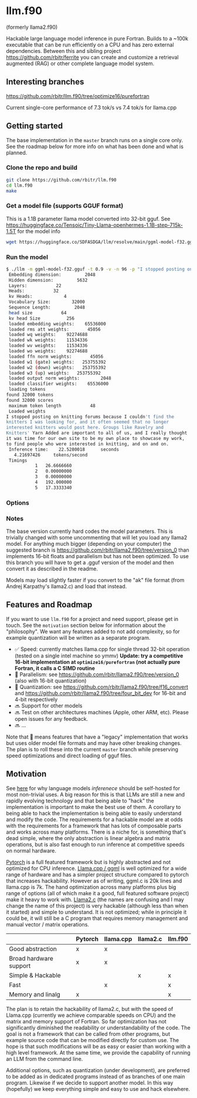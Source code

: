 # llm.f90 

(formerly llama2.f90)

Hackable large language model inference in pure Fortran. Builds to a ~100k executable that can be run efficiently on a CPU and has zero external dependencies. Between this and sibling project https://github.com/rbitr/ferrite you can create and customize a retrieval augmented (RAG) or other complete language model system.

## Interesting branches

https://github.com/rbitr/llm.f90/tree/optimize16/purefortran

Current single-core performance of 7.3 tok/s vs 7.4 tok/s for llama.cpp

## Getting started

The base implementation in the `master` branch runs on a single core only. See the roadmap below for more info on what has been done and what is planned.


### Clone the repo and build
```bash
git clone https://github.com/rbitr/llm.f90
cd llm.f90
make
```

### Get a model file (supports GGUF format)

This is a 1.1B parameter llama model converted into 32-bit gguf. See https://huggingface.co/Tensoic/Tiny-Llama-openhermes-1.1B-step-715k-1.5T for the model info

```bash
wget https://huggingface.co/SDFASDGA/llm/resolve/main/ggml-model-f32.gguf
```

### Run the model

```bash
$ ./llm -m ggml-model-f32.gguf -t 0.9 -v -n 96 -p "I stopped posting on knitting forums because"
 Embedding dimension:         2048
 Hidden dimension:         5632
 Layers:           22
 Heads:           32
 kv Heads:            4
 Vocabulary Size:        32000
 Sequence Length:         2048
 head size           64
 kv head Size          256
 loaded embedding weights:    65536000
 loaded rms att weights:       45056
 loaded wq weights:    92274688
 loaded wk weights:    11534336
 loaded wv weights:    11534336
 loaded wo weights:    92274688
 loaded ffn norm weights:       45056
 loaded w1 (gate) weights:   253755392
 loaded w2 (down) weights:   253755392
 loaded w3 (up) weights:   253755392
 loaded output norm weights:        2048
 loaded classifier weights:    65536000
 loading tokens
found 32000 tokens
found 32000 scores
 maximum token length           48
 Loaded weights
I stopped posting on knitting forums because I couldn't find the 
knitters I was looking for, and it often seemed that no longer 
interested knitters would post here. Groups like Ravelry and 
Knitters' Yarn Added are important to all of us, and I really thought 
it was time for our own site to be my own place to showcase my work, 
to find people who were interested in knitting, and on and on. 
 Inference time:    22.5280018      seconds
   4.21697426     tokens/second
 Timings
           1   26.6666660    
           2   0.00000000    
           3   0.00000000    
           4   192.000000    
           5   17.3333340 
```

### Options

### Notes

The base version currently hard codes the model parameters. This is trivially changed with some uncommenting that will let you load any llama2 model. For anything much bigger (depending on your computer) the suggested branch is https://github.com/rbitr/llama2.f90/tree/version_0 than implements 16-bit floats and parallelism but has not been optimized. To use this branch you will have to get a .gguf version of the model and then convert it as described in the readme.

Models may load slightly faster if you convert to the "ak" file format (from Andrej Karpathy's llama2.c) and load that instead. 

## Features and Roadmap

If you want to use `llm.f90` for a project and need support, please get in touch. See the `motivation` section below for information about the "philosophy". We want any features added to not add complexity, so for example quantization will be written as a separate program.

- :white_check_mark: Speed: currently matches llama.cpp for single thread 32-bit operation (tested on a single intel machine so ymmv) __Update: try a competitive 16-bit implementation at `optimize16/purefortran` (not actually pure Fortran, it calls a C SIMD routine__
- :construction: Parallelism: see https://github.com/rbitr/llama2.f90/tree/version_0 (also with 16-bit quantization)
- :construction: Quantization: see https://github.com/rbitr/llama2.f90/tree/f16_convert and https://github.com/rbitr/llama2.f90/tree/four_bit_dev for 16-bit and 4-bit respectively
- :soon: Support for other models
- :soon: Test on other architectures machines (Apple, other ARM, etc). Please open issues for any feedback.
- :soon: ... 

Note that :construction: means features that have a "legacy" implementation that works but uses older model file formats and may have other breaking changes. The plan is to roll these into the current `master` branch while preserving speed optimizations and direct loading of gguf files.

## Motivation

See [here](http://marble.onl/posts/why_host_your_own_llm.html) for why language models *inferenece* should be self-hosted for most non-trivial uses. A big reason for this is that LLMs are still a new and rapidly evolving technology and that being able to "hack" the implementation is important to make the best use of them. A corollary to being able to hack the implementation is being able to easily understand and modify the code. The requirements for a hackable model are at odds with the requirements for a framework that has lots of composable parts and works across many platforms. There is a niche for, is something that's dead simple, where the only abstraction is linear algebra and matrix operations, but is also fast enough to run inference at competitive speeds on normal hardware. 

[Pytorch](https://pytorch.org/) is a full featured framework but is highly abstracted and not optimized for CPU inference. [Llama.cpp / ggml](https://github.com/ggerganov/llama.cpp) is well optimized for a wide range of hardware and has a simpler project structure compared to pytorch that increases hackability. However as of writing, ggml.c is 20k lines and llama.cpp is 7k. The hand optimization across many platforms plus big range of options (all of which make it a good, full featured software project) make it heavy to work with. [Llama2.c](https://github.com/karpathy/llama2.c) (the names are confusing and I may change the name of this project) is very hackable (although less than when it started) and simple to understand. It is not optimized; while in principle it could be, it will still be a C program that requires memory management and manual vector / matrix operations.

| | Pytorch | llama.cpp | llama2.c | llm.f90 |
|-|---------|-----------|----------|------------|
|Good abstraction| x | x | | |
|Broad hardware support| x | x | | |
|Simple & Hackable| | | x | x |
|Fast| | x | | x |
|Memory and linalg| x | | | x |


The plan is to retain the hackability of llama2.c, but with the speed of Llama.cpp (currently we achieve comparable speeds on CPU) and the matrix and memory support of Fortran. So far optimization has not significantly diminished the readability or understandability of the code. The goal is not a framework that can be called from other programs, but example source code that can be modified directly for custom use. The hope is that such modifications will be as easy or easier than working with a high level framework. At the same time, we provide the capability of running an LLM from the command line. 

Additional options, such as quantization (under development), are preferred to be added as in dedicated programs instead of as branches of one main program. Likewise if we decide to support another model. In this way (hopefully) we keep everything simple and easy to use and hack elsewhere.


